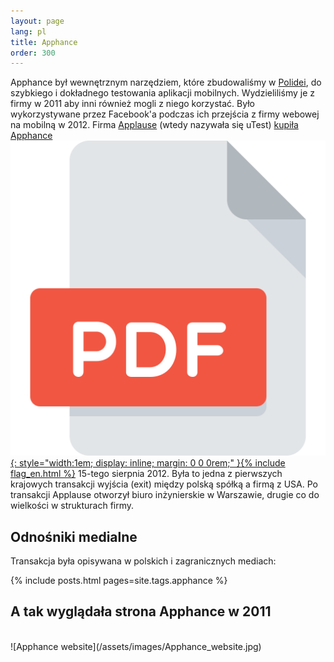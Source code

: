```yaml
---
layout: page
lang: pl
title: Apphance
order: 300
---
```

Apphance był wewnętrznym narzędziem, które zbudowaliśmy w [Polidei](polidea), do szybkiego i dokładnego testowania aplikacji mobilnych. Wydzieliliśmy je z firmy w 2011 aby inni również mogli z niego korzystać. Było wykorzystywane przez Facebook'a podczas ich przejścia z firmy webowej na mobilną w 2012. Firma [Applause](https://www.applause.com) (wtedy nazywała się uTest) [kupiła Apphance](https://techcrunch.com/2012/08/15/utest-acquires-apphance-in-7-figure-deal-as-mobile-developer-tools-consolidate/) [![Archived PDF](/assets/images/pdf.svg){: style="width:1em; display: inline; margin: 0 0 0rem;" }{% include flag_en.html %}](/assets/pdfs/UTest_Acquires_Apphance_In_7-Figure_Deal_As_Mobile_Developer_Tools_Consolidate_TechCrunch.pdf) 15-tego sierpnia 2012. Była to jedna z pierwszych krajowych transakcji wyjścia (exit) między polską spółką a firmą z USA. Po transakcji Applause otworzył biuro inżynierskie w Warszawie, drugie co do wielkości w strukturach firmy.

## Odnośniki medialne
Transakcja była opisywana w polskich i zagranicznych mediach:

{% include posts.html pages=site.tags.apphance %}

## A tak wyglądała strona Apphance w 2011
<br/>
![Apphance website](/assets/images/Apphance_website.jpg)